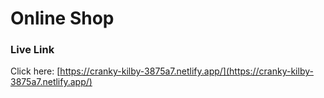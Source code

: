 # Online Shop


### Live Link

Click here: [https://cranky-kilby-3875a7.netlify.app/](https://cranky-kilby-3875a7.netlify.app/)
